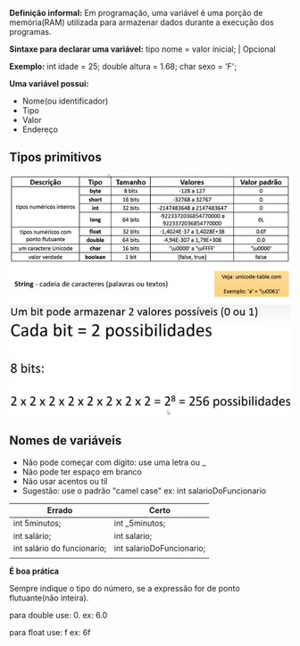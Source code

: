 
**Definição informal:** Em programação, uma variável é uma porção de memória(RAM) utilizada para armazenar dados durante a execução dos programas.

**Sintaxe para declarar uma variável:**
tipo nome = valor inicial;
					   |
                    Opcional

**Exemplo:**
	int idade = 25;
	double altura = 1.68;
	char sexo  = 'F';

**Uma variável possui:**
* Nome(ou identificador)
* Tipo
* Valor
* Endereço


## Tipos primitivos

![img](https://github.com/xkyurax/java-completo/blob/main/L%C3%B3gica%20de%20Programa%C3%A7%C3%A3o%20usando%20Java/Anota%C3%A7%C3%B5es/img/Pasted%20image%2020240502001201.png?raw=true)
![img2](https://github.com/xkyurax/java-completo/blob/main/L%C3%B3gica%20de%20Programa%C3%A7%C3%A3o%20usando%20Java/Anota%C3%A7%C3%B5es/img/Pasted%20image%2020240502001331.png?raw=true)

## Nomes de variáveis

* Não pode começar com dígito: use uma letra ou _
* Não pode ter espaço em branco
* Não usar acentos ou til
* Sugestão: use o padrão "camel case" ex: int salarioDoFuncionario

| Errado                      | Certo                     |
| --------------------------- | ------------------------- |
| int 5minutos;               | int _5minutos;            |
| int salário;                | int salario;              |
| int salário do funcionario; | int salarioDoFuncionario; |
|                             |                           |

**É boa prática**

Sempre indique o tipo do número, se a expressão for de ponto flutuante(não inteira).

para double use:
0.
ex: 6.0


para float use:
f
ex: 6f
